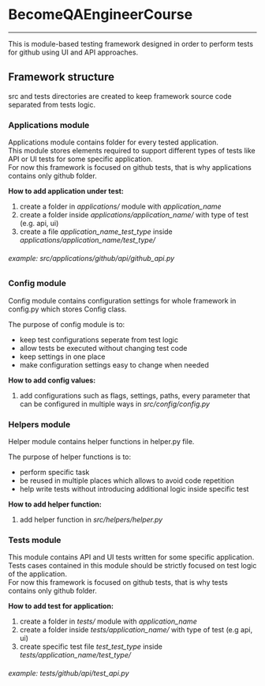 # **BecomeQAEngineerCourse**
***
This is module-based testing framework designed in order to perform tests for github using UI and API approaches.

## **Framework structure**
src and tests directories are created to keep framework source code separated from tests logic.

### **Applications module**
Applications module contains folder for every tested application.\
This module stores elements required to support different types of tests like API or UI tests for some specific application.\
For now this framework is focused on github tests, that is why applications contains only github folder.

**How to add application under test:**
1. create a folder in *applications/* module with *application_name*
2. create a folder inside *applications/application_name/* with type of test (e.g. api, ui)
3. create a file *application_name_test_type* inside *applications/application_name/test_type/*
###### example: *src/applications/github/api/github_api.py*

### **Config module**
Config module contains configuration settings for whole framework in config.py which stores Config class.

The purpose of config module is to:
* keep test configurations seperate from test logic
* allow tests be executed without changing test code
* keep settings in one place
* make configuration settings easy to change when needed

**How to add config values:**
1. add configurations such as flags, settings, paths, every parameter that can be configured in multiple ways in *src/config/config.py*

### **Helpers module**
Helper module contains helper functions in helper.py file.

The purpose of helper functions is to:
* perform specific task
* be reused in multiple places which allows to avoid code repetition
* help write tests without introducing additional logic inside specific test

**How to add helper function:**
1. add helper function in *src/helpers/helper.py*

### **Tests module**
This module contains API and UI tests written for some specific application.\
Tests cases contained in this module should be strictly focused on test logic of the application.\
For now this framework is focused on github tests, that is why tests contains only github folder.

**How to add test for application:**
1. create a folder in *tests/* module with *application_name*
2. create a folder inside *tests/application_name/* with type of test (e.g api, ui)
3. create specific test file *test_test_type* inside *tests/application_name/test_type/*
###### example: *tests/github/api/test_api.py*
